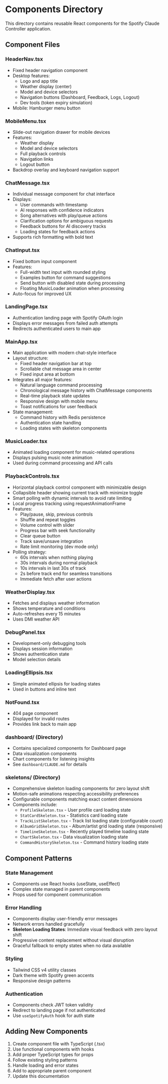 # Components Directory

This directory contains reusable React components for the Spotify Claude Controller application.

## Component Files

### HeaderNav.tsx
- Fixed header navigation component
- Desktop features:
  - Logo and app title
  - Weather display (center)
  - Model and device selectors
  - Navigation buttons (Dashboard, Feedback, Logs, Logout)
  - Dev tools (token expiry simulation)
- Mobile: Hamburger menu button

### MobileMenu.tsx
- Slide-out navigation drawer for mobile devices
- Features:
  - Weather display
  - Model and device selectors
  - Full playback controls
  - Navigation links
  - Logout button
- Backdrop overlay and keyboard navigation support

### ChatMessage.tsx
- Individual message component for chat interface
- Displays:
  - User commands with timestamp
  - AI responses with confidence indicators
  - Song alternatives with play/queue actions
  - Clarification options for ambiguous requests
  - Feedback buttons for AI discovery tracks
  - Loading states for feedback actions
- Supports rich formatting with bold text

### ChatInput.tsx
- Fixed bottom input component
- Features:
  - Full-width text input with rounded styling
  - Examples button for command suggestions
  - Send button with disabled state during processing
  - Floating MusicLoader animation when processing
- Auto-focus for improved UX

### LandingPage.tsx
- Authentication landing page with Spotify OAuth login
- Displays error messages from failed auth attempts
- Redirects authenticated users to main app

### MainApp.tsx
- Main application with modern chat-style interface
- Layout structure:
  - Fixed header navigation bar at top
  - Scrollable chat message area in center
  - Fixed input area at bottom
- Integrates all major features:
  - Natural language command processing
  - Chronological message history with ChatMessage components
  - Real-time playback state updates
  - Responsive design with mobile menu
  - Toast notifications for user feedback
- State management:
  - Command history with Redis persistence
  - Authentication state handling
  - Loading states with skeleton components

### MusicLoader.tsx
- Animated loading component for music-related operations
- Displays pulsing music note animation
- Used during command processing and API calls

### PlaybackControls.tsx
- Horizontal playback control component with minimizable design
- Collapsible header showing current track with minimize toggle
- Smart polling with dynamic intervals to avoid rate limiting
- Local progress tracking using requestAnimationFrame
- Features:
  - Play/pause, skip, previous controls
  - Shuffle and repeat toggles
  - Volume control with slider
  - Progress bar with seek functionality
  - Clear queue button
  - Track save/unsave integration
  - Rate limit monitoring (dev mode only)
- Polling strategy:
  - 60s intervals when nothing playing
  - 30s intervals during normal playback
  - 10s intervals in last 30s of track
  - 2s before track end for seamless transitions
  - Immediate fetch after user actions

### WeatherDisplay.tsx
- Fetches and displays weather information
- Shows temperature and conditions
- Auto-refreshes every 15 minutes
- Uses DMI weather API

### DebugPanel.tsx
- Development-only debugging tools
- Displays session information
- Shows authentication state
- Model selection details

### LoadingEllipsis.tsx
- Simple animated ellipsis for loading states
- Used in buttons and inline text

### NotFound.tsx
- 404 page component
- Displayed for invalid routes
- Provides link back to main app

### dashboard/ (Directory)
- Contains specialized components for Dashboard page
- Data visualization components
- Chart components for listening insights
- See `dashboard/CLAUDE.md` for details

### skeletons/ (Directory)
- Comprehensive skeleton loading components for zero layout shift
- Motion-safe animations respecting accessibility preferences
- Configurable components matching exact content dimensions
- Components include:
  - `ProfileSkeleton.tsx` - User profile card loading state
  - `StatCardSkeleton.tsx` - Statistics card loading state
  - `TrackListSkeleton.tsx` - Track list loading state (configurable count)
  - `AlbumGridSkeleton.tsx` - Album/artist grid loading state (responsive)
  - `TimelineSkeleton.tsx` - Recently played timeline loading state
  - `ChartSkeleton.tsx` - Data visualization loading state
  - `CommandHistorySkeleton.tsx` - Command history loading state

## Component Patterns

### State Management
- Components use React hooks (useState, useEffect)
- Complex state managed in parent components
- Props used for component communication

### Error Handling
- Components display user-friendly error messages
- Network errors handled gracefully
- **Skeleton Loading States**: Immediate visual feedback with zero layout shift
- Progressive content replacement without visual disruption
- Graceful fallback to empty states when no data available

### Styling
- Tailwind CSS v4 utility classes
- Dark theme with Spotify green accents
- Responsive design patterns

### Authentication
- Components check JWT token validity
- Redirect to landing page if not authenticated
- Use `useSpotifyAuth` hook for auth state

## Adding New Components

1. Create component file with TypeScript (.tsx)
2. Use functional components with hooks
3. Add proper TypeScript types for props
4. Follow existing styling patterns
5. Handle loading and error states
6. Add to appropriate parent component
7. Update this documentation